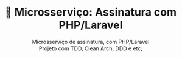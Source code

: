 <center>
  <h1 align="center">🚀 Microsserviço: Assinatura com PHP/Laravel</h1>
  <p align="center">
    Microsserviço de assinatura, com PHP/Laravel <br />
    Projeto com TDD, Clean Arch, DDD e etc;
  </p>
</center>
